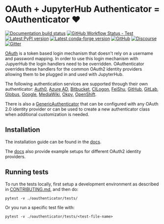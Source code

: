 # OAuth + JupyterHub Authenticator = OAuthenticator :heart:

[![Documentation build status](https://img.shields.io/readthedocs/oauthenticator?logo=read-the-docs)](https://oauthenticator.readthedocs.org/en/latest)
[![GitHub Workflow Status - Test](https://img.shields.io/github/actions/workflow/status/jupyterhub/oauthenticator/test.yml?logo=github&label=tests)](https://github.com/jupyterhub/oauthenticator/actions)
[![Latest PyPI version](https://img.shields.io/pypi/v/oauthenticator?logo=pypi)](https://pypi.python.org/pypi/oauthenticator)
[![Latest conda-forge version](https://img.shields.io/conda/vn/conda-forge/oauthenticator?logo=conda-forge)](https://anaconda.org/conda-forge/oauthenticator)
[![GitHub](https://img.shields.io/badge/issue_tracking-github-blue?logo=github)](https://github.com/jupyterhub/oauthenticator/issues)
[![Discourse](https://img.shields.io/badge/help_forum-discourse-blue?logo=discourse)](https://discourse.jupyter.org/c/jupyterhub)
[![Gitter](https://img.shields.io/badge/social_chat-gitter-blue?logo=gitter)](https://gitter.im/jupyterhub/jupyterhub)

[OAuth](https://en.wikipedia.org/wiki/OAuth) is a token based login mechanism that doesn't rely on a username and password mapping.
In order to use this login mechanism with JupyerHub the login handlers need to be overridden.
OAuthenticator overrides these handlers for the common OAuth2 identity providers allowing them to be
plugged in and used with JupyterHub.

The following authentication services are supported through their own authenticator: [Auth0](oauthenticator/auth0.py),
[Azure AD](oauthenticator/azuread.py), [Bitbucket](oauthenticator/bitbucket.py), [CILogon](oauthenticator/cilogon.py), [FeiShu](https://github.com/tezignlab/jupyterhub_feishu_authenticator),
[GitHub](oauthenticator/github.py), [GitLab](oauthenticator/gitlab.py), [Globus](oauthenticator/globus.py),
[Google](oauthenticator/google.py), [MediaWiki](oauthenticator/mediawiki.py), [Okpy](oauthenticator/okpy.py),
[OpenShift](oauthenticator/openshift.py).

There is also a [GenericAuthenticator](oauthenticator/generic.py)
that can be configured with any OAuth 2.0 identity provider or can be used
to create a new authenticator class when additional customization is needed.

## Installation

The installation guide can be found in the [docs](https://oauthenticator.readthedocs.io/en/latest/tutorials/install.html).

The [docs](https://oauthenticator.readthedocs.io/en/latest/tutorials/provider-specific-setup/index.html) also provide example setups for different OAuth2 identity providers.

## Running tests

To run the tests locally, first setup a development environment as described in
[CONTRIBUTING.md], and then do:

```
pytest -v ./oauthenticator/tests/
```

Or you run a specific test file with:

```
pytest -v ./oauthenticator/tests/<test-file-name>
```

[contributing.md]: https://github.com/jupyterhub/oauthenticator/blob/main/CONTRIBUTING.md

